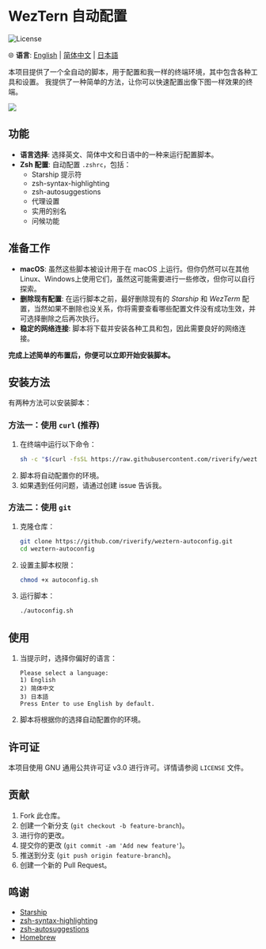 # WezTern 自动配置

![License](https://img.shields.io/github/license/riverify/weztern-autoconfig)

🌐 **语言**: [English](../README.md) | [简体中文](README.zh-cn.md) | [日本語](README.ja.md)

本项目提供了一个全自动的脚本，用于配置和我一样的终端环境，其中包含各种工具和设置。
我提供了一种简单的方法，让你可以快速配置出像下图一样效果的终端。

<img src="https://github.com/riverify/weztern-autoconfig/blob/main/img/jetpack.png?raw=true">

## 功能

- **语言选择**: 选择英文、简体中文和日语中的一种来运行配置脚本。
- **Zsh 配置**: 自动配置 `.zshrc`，包括：
    - Starship 提示符
    - zsh-syntax-highlighting
    - zsh-autosuggestions
    - 代理设置
    - 实用的别名
    - 问候功能

## 准备工作

- **macOS**: 虽然这些脚本被设计用于在 macOS 上运行。但你仍然可以在其他Linux、Windows上使用它们，虽然这可能需要进行一些修改，但你可以自行探索。
- **删除现有配置**: 在运行脚本之前，最好删除现有的 _Starship_ 和 _WezTerm_ 配置，当然如果不删除也没关系，你将需要查看哪些配置文件没有成功生效，并可选择删除之后再次执行。
- **稳定的网络连接**: 脚本将下载并安装各种工具和包，因此需要良好的网络连接。

**完成上述简单的布置后，你便可以立即开始安装脚本。**

## 安装方法

有两种方法可以安装脚本：

### 方法一：使用 `curl` (推荐)

1. 在终端中运行以下命令：
    ```sh
    sh -c "$(curl -fsSL https://raw.githubusercontent.com/riverify/weztern-autoconfig/main/autoconfig_curl.sh)"
    ```
2. 脚本将自动配置你的环境。
3. 如果遇到任何问题，请通过创建 issue 告诉我。

### 方法二：使用 `git`

1. 克隆仓库：
    ```sh
    git clone https://github.com/riverify/weztern-autoconfig.git
    cd weztern-autoconfig
    ```

2. 设置主脚本权限：
    ```sh
    chmod +x autoconfig.sh
    ```

3. 运行脚本：
    ```sh
    ./autoconfig.sh
    ```

## 使用

1. 当提示时，选择你偏好的语言：
    ```
    Please select a language:
    1) English
    2) 简体中文
    3) 日本語
    Press Enter to use English by default.
    ```

2. 脚本将根据你的选择自动配置你的环境。

## 许可证

本项目使用 GNU 通用公共许可证 v3.0 进行许可。详情请参阅 `LICENSE` 文件。

## 贡献

1. Fork 此仓库。
2. 创建一个新分支 (`git checkout -b feature-branch`)。
3. 进行你的更改。
4. 提交你的更改 (`git commit -am 'Add new feature'`)。
5. 推送到分支 (`git push origin feature-branch`)。
6. 创建一个新的 Pull Request。

## 鸣谢

- [Starship](https://starship.rs/)
- [zsh-syntax-highlighting](https://github.com/zsh-users/zsh-syntax-highlighting)
- [zsh-autosuggestions](https://github.com/zsh-users/zsh-autosuggestions)
- [Homebrew](https://brew.sh/)